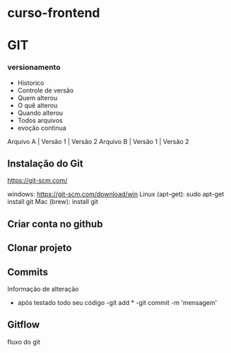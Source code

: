 # curso-frontend

# GIT
### versionamento 
 - Historico
 - Controle de versão
 - Quem alterou
 - O quê alterou
 - Quando alterou
 - Todos arquivos
 - evoção continua

 Arquivo A | Versão 1 | Versão 2
 Arquivo B | Versão 1 | Versão 2

## Instalação do Git
https://git-scm.com/ 

windows: https://git-scm.com/download/win
Linux (apt-get): sudo apt-get install git
Mac (brew): install git

## Criar conta no github

## Clonar projeto

## Commits
Informação de alteração
- após testado todo seu código
-git add *
-git commit -m 'mensagem'

## Gitflow
fluxo do git
